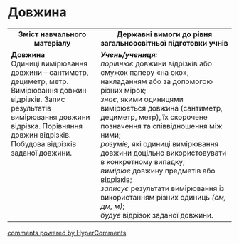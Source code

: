 <div id="hypercomments_widget" class="js-hypercomments-widget invisible"></div>

# Довжина
<table>
  <tr>
    <td width="40%" align="center"><b>Зміст навчального матеріалу<b></td>
    <td width="60%" align="center"><b>Державні вимоги до рівня загальноосвітньої підготовки учнів</b></td>
  </tr>
  <tr>
    <td width="40%" style="vertical-align:top !important;"><b>Довжина</b><br>
Одиниці вимірювання довжини –  сантиметр, дециметр, метр.<br>
Вимірювання довжин відрізків. Запис результатів вимірювання довжини відрізка. Порівняння довжин відрізків.<br>
Побудова відрізків заданої довжини.<br></td>
    <td width="60%" style="vertical-align:top !important;"><i><b>Учень/учениця:</b></i><br>
<i>порівнює</i> довжини відрізків або смужок паперу «на око», накладанням або за допомогою різних мірок; <br>
<i>знає,</i>  якими одиницями вимірюється  довжина (сантиметр, дециметр, метр),  їх скорочене позначення та співвідношення між ними;<br>
<i>розуміє,</i> які одиниці вимірювання довжини доцільно використовувати в конкретному випадку;<br>
<i>вимірює</i> довжину предметів або відрізків;<br>
<i>записує</i> результати вимірювання із використанням різних одиниць <i>(см, дм, м)</i>;<br>
<i>будує</i> відрізок заданої довжини.<br></td>
  </tr>
</table>

<div class="js-hypercomments-container">
    <a href="http://hypercomments.com" class="hc-link" title="comments widget">comments powered by HyperComments</a>
</div>